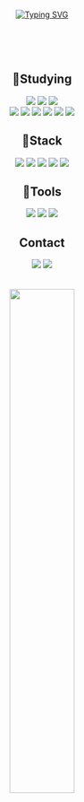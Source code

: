 <div align="center">
<br><br><br>

[![Typing SVG](https://readme-typing-svg.herokuapp.com?font=Merriweather+Sans&color=F7F7F7&size=35&center=true&vCenter=true&width=404&height=53&lines=%E3%80%80%E3%80%80Hi+there%2C+I'm+Suhwan.+%E3%80%80%E3%80%80)](https://git.io/typing-svg)

<br><br><br>

<h2 align="center">🌟Studying</h2>
<div align="center">
  <img src="https://img.shields.io/badge/Java-437291?style=flat-square&logo=openjdk&logoColor=white"/> 
  <img src="https://img.shields.io/badge/JavaScript-F7DF1E?style=flat-square&logo=javascript&logoColor=white"/>
  <img src="https://img.shields.io/badge/TypeScript-3178C6?style=flat-square&logo=typescript&logoColor=white"/><br>
  <img src="https://img.shields.io/badge/Node.js-339933?style=flat-square&logo=nodedotjs&logoColor=white"/>
  <img src="https://img.shields.io/badge/Express-000000?style=flat-square&logo=express&logoColor=white"/>
  <img src="https://img.shields.io/badge/Nest.js-E0234E?style=flat-square&logo=nestjs&logoColor=white"/>
  <img src="https://img.shields.io/badge/MySql-4479A1?style=flat-square&logo=mysql&logoColor=white"/>
  <img src="https://img.shields.io/badge/Npm-CB3837?style=flat-square&logo=npm&logoColor=white"/>
  <img src="https://img.shields.io/badge/TypeORM-262627?style=flat-square&logo=typeform&logoColor=white"/>
</div>

<div align="center">
<h2 align="center">🌟Stack</h2>
  <img src="https://img.shields.io/badge/C-A8B9CC?style=flat-square&logo=c&logoColor=white"/>
  <img src="https://img.shields.io/badge/Java-007396?style=flat-square&logo=java&logoColor=white"/>
  <img src="https://img.shields.io/badge/HTML-E34F26?style=flat-square&logo=html5&logoColor=white"/>
  <img src="https://img.shields.io/badge/CSS-1572B6?style=flat-square&logo=css3&logoColor=white"/>
  <img src="https://img.shields.io/badge/Javascript-F7DF1E?style=flat-square&logo=javascript&logoColor=white">
</div>

<div align="center">
  <h2>🌟Tools</h2>
  <img src="https://img.shields.io/badge/intellij-0e0a42?style=flat-square&logo=intellijidea&logoColor=white"/>
  <img src="https://img.shields.io/badge/VsCode-007ACC?style=flat-square&logo=visualstudiocode&logoColor=white"/>
  <img src="https://img.shields.io/badge/Git-F05032?style=flat-square&logo=git&logoColor=white"/>
</div>

<div align="center">
  <h2>Contact</h2>
  <a href="https://www.instagram.com/3.cupid_/" target="_blank"><img src="https://img.shields.io/badge/instagram-E4405F?style=flat-square&logo=instagram&logoColor=white"/></a>
   <a href="https://velog.io/@suhwan623"><img src="https://img.shields.io/badge/Tech%20Blog-11B48A?style=flat-square&logo=Vimeo&logoColor=white"/></a>
</div>
<br>
<br>
  <div align="center">
    <a href="https://github.com/anuraghazra/github-readme-stats">
  <img src="https://github-readme-stats.vercel.app/api?username=Suhwan623&show_icons=true&theme=material-palenight&hide_border=true&bg_color=20232a&icon_color=E3E3E3A8&text_color=fff&title_color=918FE0&count_private=true" width=48% />
</a>
                                                                                                      

